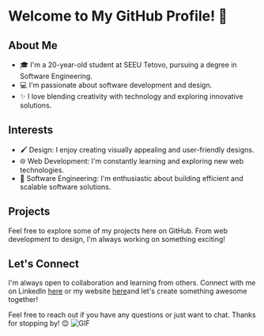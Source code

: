 # Welcome to My GitHub Profile! 👋
## About Me
- 🎓 I'm a 20-year-old student at SEEU Tetovo, pursuing a degree in Software Engineering.
- 💻 I'm passionate about software development and design.
- ✨ I love blending creativity with technology and exploring innovative solutions.

## Interests
- 🖌️ Design: I enjoy creating visually appealing and user-friendly designs.
- 🌐 Web Development: I'm constantly learning and exploring new web technologies.
- 🤖 Software Engineering: I'm enthusiastic about building efficient and scalable software solutions.

## Projects
Feel free to explore some of my projects here on GitHub. From web development to design, I'm always working on something exciting!

## Let's Connect
I'm always open to collaboration and learning from others. Connect with me on LinkedIn [here](https://linkedin.com/in/dorantvelija) or my website [here](https://dorantvelija.com)and let's create something awesome together!

Feel free to reach out if you have any questions or just want to chat. Thanks for stopping by! 😊
![GIF](https://media.giphy.com/media/VekcnHOwOI5So/giphy.gif?cid=790b7611xc7cu7emenqozud7ggi53lnycf7kkgliqlef0976&ep=v1_gifs_search&rid=giphy.gif&ct=g)
